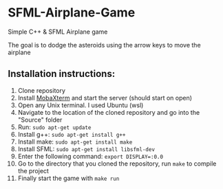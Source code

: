# SFML-Airplane-Game
Simple C++ & SFML Airplane game

The goal is to dodge the asteroids using the arrow keys to move the airplane

## Installation instructions:

1. Clone repository
1. Install [MobaXterm](https://mobaxterm.mobatek.net/download-home-edition.html) and start the server (should start on open)
2. Open any Unix terminal. I used Ubuntu (wsl)
3. Navigate to the location of the cloned repository and go into the "Source" folder
3. Run: `sudo apt-get update`
4. Install g++: `sudo apt-get install g++`
5. Install make: `sudo apt-get install make`
6. Install SFML: `sudo apt-get install libsfml-dev`
7. Enter the following command: `export DISPLAY=:0.0`
8. Go to the directory that you cloned the repository, run `make` to compile the project
10. Finally start the game with `make run`
